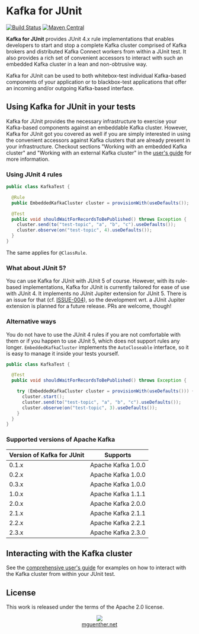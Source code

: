 # Kafka for JUnit

[![Build Status](https://travis-ci.org/mguenther/kafka-junit.svg?branch=master)](https://travis-ci.org/mguenther/kafka-junit.svg) [![Maven Central](https://maven-badges.herokuapp.com/maven-central/net.mguenther.kafka/kafka-junit/badge.svg)](https://maven-badges.herokuapp.com/maven-central/net.mguenther.kafka/kafka-junit)

**Kafka for JUnit** provides JUnit 4.x rule implementations that enables developers to start and stop a complete Kafka cluster comprised of Kafka brokers and distributed Kafka Connect workers from within a JUnit test. It also provides a rich set of convenient accessors to interact with such an embedded Kafka cluster in a lean and non-obtrusive way.

Kafka for JUnit can be used to both whitebox-test individual Kafka-based components of your application or to blackbox-test applications that offer an incoming and/or outgoing Kafka-based interface.

## Using Kafka for JUnit in your tests

Kafka for JUnit provides the necessary infrastructure to exercise your Kafka-based components against an embeddable Kafka cluster. However, Kafka for JUnit got you covered as well if you are simply interested in using the convenient accessors against Kafka clusters that are already present in your infrastructure. Checkout sections "Working with an embedded Kafka cluster" and "Working with an external Kafka cluster" in the [user's guide](https://mguenther.github.io/kafka-junit) for more information.

### Using JUnit 4 rules

```java
public class KafkaTest {

  @Rule
  public EmbeddedKafkaCluster cluster = provisionWith(useDefaults());

  @Test
  public void shouldWaitForRecordsToBePublished() throws Exception {
    cluster.send(to("test-topic", "a", "b", "c").useDefaults());
    cluster.observe(on("test-topic", 4).useDefaults());
  }
}
```

The same applies for `@ClassRule`.

### What about JUnit 5?

You can use Kafka for JUnit with JUnit 5 of course. However, with its rule-based implementations, Kafka for JUnit is currently tailored for ease of use with JUnit 4. It implements no JUnit Jupiter extension for JUnit 5. There is an issue for that (cf. [ISSUE-004](link:https://github.com/mguenther/kafka-junit/issues/4)), so the development wrt. a JUnit Jupiter extension is planned for a future release. PRs are welcome, though!

### Alternative ways

You do not have to use the JUnit 4 rules if you are not comfortable with them or if you happen to use JUnit 5, which does not support rules any longer. `EmbeddedKafkaCluster` implements the `AutoCloseable` interface, so it is easy to manage it inside your tests yourself.

```java
public class KafkaTest {

  @Test
  public void shouldWaitForRecordsToBePublished() throws Exception {

    try (EmbeddedKafkaCluster cluster = provisionWith(useDefaults())) {
      cluster.start();
      cluster.send(to("test-topic", "a", "b", "c").useDefaults());
      cluster.observe(on("test-topic", 3).useDefaults());
    }
  }
}
```

### Supported versions of Apache Kafka

| Version of Kafka for JUnit | Supports           |
| -------------------------- | ------------------ |
| 0.1.x                      | Apache Kafka 1.0.0 |
| 0.2.x                      | Apache Kafka 1.0.0 |
| 0.3.x                      | Apache Kafka 1.0.0 |
| 1.0.x                      | Apache Kafka 1.1.1 |
| 2.0.x                      | Apache Kafka 2.0.0 |
| 2.1.x                      | Apache Kafka 2.1.1 |
| 2.2.x                      | Apache Kafka 2.2.1 |
| 2.3.x                      | Apache Kafka 2.3.0 |

## Interacting with the Kafka cluster

See the [comprehensive user's guide](https://mguenther.github.io/kafka-junit) for examples on how to interact with the Kafka cluster from within your JUnit test.

## License

This work is released under the terms of the Apache 2.0 license.

<p>
    <div align="center">
        <div><img src="made-in-darmstadt.jpg"></div>
        <div><a href="https://mguenther.net">mguenther.net</a></div>
    </div>
</p>